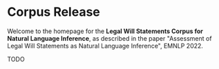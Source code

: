 # Corpus Release

Welcome to the homepage for the **Legal Will Statements Corpus for 
Natural Language Inference**, 
as described in the paper "Assessment of Legal Will Statements as 
Natural Language Inference", EMNLP 2022.

TODO

